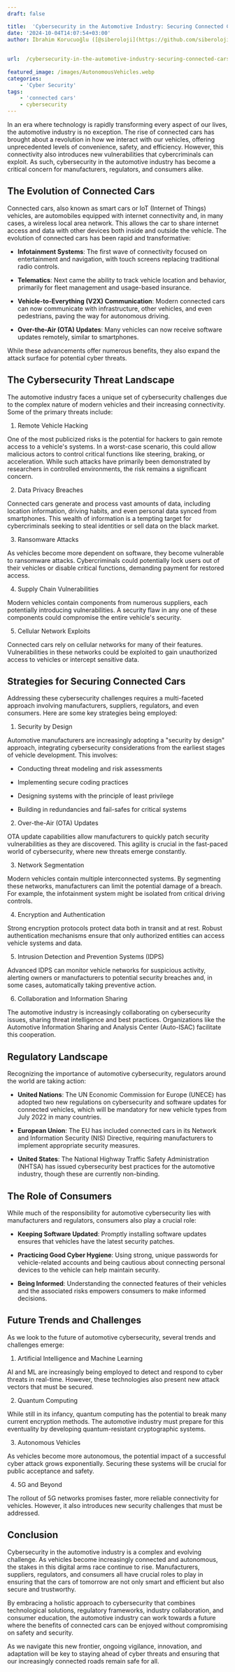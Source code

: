 ```yaml
---
draft: false

title:  'Cybersecurity in the Automotive Industry: Securing Connected Cars'
date: '2024-10-04T14:07:54+03:00'
author: İbrahim Korucuoğlu ([@siberoloji](https://github.com/siberoloji))
 
 
url:  /cybersecurity-in-the-automotive-industry-securing-connected-cars/
 
featured_image: /images/AutonomousVehicles.webp
categories:
    - 'Cyber Security'
tags:
    - 'connected cars'
    - cybersecurity
---
```



In an era where technology is rapidly transforming every aspect of our lives, the automotive industry is no exception. The rise of connected cars has brought about a revolution in how we interact with our vehicles, offering unprecedented levels of convenience, safety, and efficiency. However, this connectivity also introduces new vulnerabilities that cybercriminals can exploit. As such, cybersecurity in the automotive industry has become a critical concern for manufacturers, regulators, and consumers alike.



## The Evolution of Connected Cars



Connected cars, also known as smart cars or IoT (Internet of Things) vehicles, are automobiles equipped with internet connectivity and, in many cases, a wireless local area network. This allows the car to share internet access and data with other devices both inside and outside the vehicle. The evolution of connected cars has been rapid and transformative:


* **Infotainment Systems**: The first wave of connectivity focused on entertainment and navigation, with touch screens replacing traditional radio controls.

* **Telematics**: Next came the ability to track vehicle location and behavior, primarily for fleet management and usage-based insurance.

* **Vehicle-to-Everything (V2X) Communication**: Modern connected cars can now communicate with infrastructure, other vehicles, and even pedestrians, paving the way for autonomous driving.

* **Over-the-Air (OTA) Updates**: Many vehicles can now receive software updates remotely, similar to smartphones.




While these advancements offer numerous benefits, they also expand the attack surface for potential cyber threats.



## The Cybersecurity Threat Landscape



The automotive industry faces a unique set of cybersecurity challenges due to the complex nature of modern vehicles and their increasing connectivity. Some of the primary threats include:



1. Remote Vehicle Hacking



One of the most publicized risks is the potential for hackers to gain remote access to a vehicle's systems. In a worst-case scenario, this could allow malicious actors to control critical functions like steering, braking, or acceleration. While such attacks have primarily been demonstrated by researchers in controlled environments, the risk remains a significant concern.



2. Data Privacy Breaches



Connected cars generate and process vast amounts of data, including location information, driving habits, and even personal data synced from smartphones. This wealth of information is a tempting target for cybercriminals seeking to steal identities or sell data on the black market.



3. Ransomware Attacks



As vehicles become more dependent on software, they become vulnerable to ransomware attacks. Cybercriminals could potentially lock users out of their vehicles or disable critical functions, demanding payment for restored access.



4. Supply Chain Vulnerabilities



Modern vehicles contain components from numerous suppliers, each potentially introducing vulnerabilities. A security flaw in any one of these components could compromise the entire vehicle's security.



5. Cellular Network Exploits



Connected cars rely on cellular networks for many of their features. Vulnerabilities in these networks could be exploited to gain unauthorized access to vehicles or intercept sensitive data.



## Strategies for Securing Connected Cars



Addressing these cybersecurity challenges requires a multi-faceted approach involving manufacturers, suppliers, regulators, and even consumers. Here are some key strategies being employed:



1. Security by Design



Automotive manufacturers are increasingly adopting a "security by design" approach, integrating cybersecurity considerations from the earliest stages of vehicle development. This involves:


* Conducting threat modeling and risk assessments

* Implementing secure coding practices

* Designing systems with the principle of least privilege

* Building in redundancies and fail-safes for critical systems




2. Over-the-Air (OTA) Updates



OTA update capabilities allow manufacturers to quickly patch security vulnerabilities as they are discovered. This agility is crucial in the fast-paced world of cybersecurity, where new threats emerge constantly.



3. Network Segmentation



Modern vehicles contain multiple interconnected systems. By segmenting these networks, manufacturers can limit the potential damage of a breach. For example, the infotainment system might be isolated from critical driving controls.



4. Encryption and Authentication



Strong encryption protocols protect data both in transit and at rest. Robust authentication mechanisms ensure that only authorized entities can access vehicle systems and data.



5. Intrusion Detection and Prevention Systems (IDPS)



Advanced IDPS can monitor vehicle networks for suspicious activity, alerting owners or manufacturers to potential security breaches and, in some cases, automatically taking preventive action.



6. Collaboration and Information Sharing



The automotive industry is increasingly collaborating on cybersecurity issues, sharing threat intelligence and best practices. Organizations like the Automotive Information Sharing and Analysis Center (Auto-ISAC) facilitate this cooperation.



## Regulatory Landscape



Recognizing the importance of automotive cybersecurity, regulators around the world are taking action:


* **United Nations**: The UN Economic Commission for Europe (UNECE) has adopted two new regulations on cybersecurity and software updates for connected vehicles, which will be mandatory for new vehicle types from July 2022 in many countries.

* **European Union**: The EU has included connected cars in its Network and Information Security (NIS) Directive, requiring manufacturers to implement appropriate security measures.

* **United States**: The National Highway Traffic Safety Administration (NHTSA) has issued cybersecurity best practices for the automotive industry, though these are currently non-binding.




## The Role of Consumers



While much of the responsibility for automotive cybersecurity lies with manufacturers and regulators, consumers also play a crucial role:


* **Keeping Software Updated**: Promptly installing software updates ensures that vehicles have the latest security patches.

* **Practicing Good Cyber Hygiene**: Using strong, unique passwords for vehicle-related accounts and being cautious about connecting personal devices to the vehicle can help maintain security.

* **Being Informed**: Understanding the connected features of their vehicles and the associated risks empowers consumers to make informed decisions.




## Future Trends and Challenges



As we look to the future of automotive cybersecurity, several trends and challenges emerge:



1. Artificial Intelligence and Machine Learning



AI and ML are increasingly being employed to detect and respond to cyber threats in real-time. However, these technologies also present new attack vectors that must be secured.



2. Quantum Computing



While still in its infancy, quantum computing has the potential to break many current encryption methods. The automotive industry must prepare for this eventuality by developing quantum-resistant cryptographic systems.



3. Autonomous Vehicles



As vehicles become more autonomous, the potential impact of a successful cyber attack grows exponentially. Securing these systems will be crucial for public acceptance and safety.



4. 5G and Beyond



The rollout of 5G networks promises faster, more reliable connectivity for vehicles. However, it also introduces new security challenges that must be addressed.



## Conclusion



Cybersecurity in the automotive industry is a complex and evolving challenge. As vehicles become increasingly connected and autonomous, the stakes in this digital arms race continue to rise. Manufacturers, suppliers, regulators, and consumers all have crucial roles to play in ensuring that the cars of tomorrow are not only smart and efficient but also secure and trustworthy.



By embracing a holistic approach to cybersecurity that combines technological solutions, regulatory frameworks, industry collaboration, and consumer education, the automotive industry can work towards a future where the benefits of connected cars can be enjoyed without compromising on safety and security.



As we navigate this new frontier, ongoing vigilance, innovation, and adaptation will be key to staying ahead of cyber threats and ensuring that our increasingly connected roads remain safe for all.
